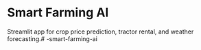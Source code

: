 # Smart Farming AI

Streamlit app for crop price prediction, tractor rental, and weather forecasting.# -smart-farming-ai
